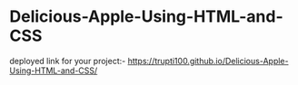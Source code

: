 # Delicious-Apple-Using-HTML-and-CSS

deployed link for your project:- https://trupti100.github.io/Delicious-Apple-Using-HTML-and-CSS/
